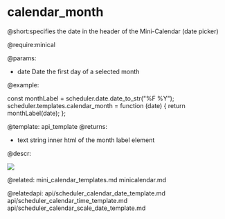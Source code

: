 calendar_month
=============

@short:specifies the date in the header of the Mini-Calendar (date picker)

@require:minical

@params:
- date	Date	the first day of a selected month


@example:

const monthLabel = scheduler.date.date_to_str("%F %Y");
scheduler.templates.calendar_month = function (date) {
	return monthLabel(date);
};

@template:	api_template
@returns:
- text    string     inner html of the month label element

@descr:

<img src="api/mini_calendar_templates.png"/>



@related:
	mini_calendar_templates.md
	minicalendar.md

@relatedapi:
	api/scheduler_calendar_date_template.md
	api/scheduler_calendar_time_template.md
	api/scheduler_calendar_scale_date_template.md